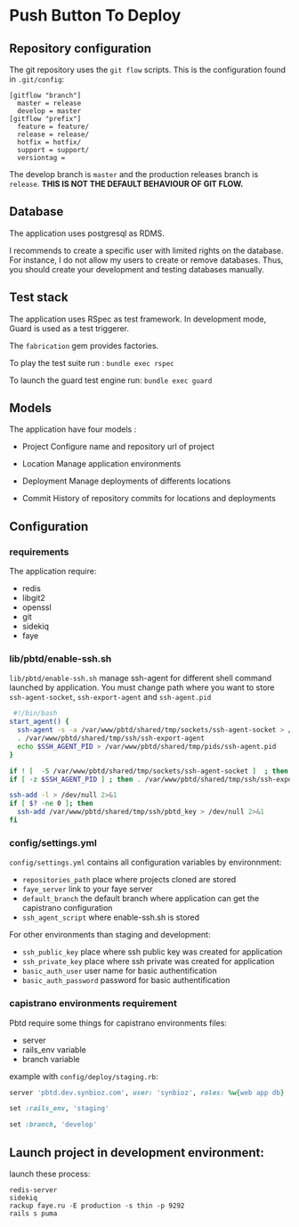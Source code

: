 # Push Button To Deploy

## Repository configuration

The git repository uses the `git flow` scripts. This is the configuration found in `.git/config`:

```
[gitflow "branch"]
  master = release
  develop = master
[gitflow "prefix"]
  feature = feature/
  release = release/
  hotfix = hotfix/
  support = support/
  versiontag =
```

The develop branch is `master` and the production releases branch is `release`. **THIS IS NOT THE DEFAULT BEHAVIOUR OF GIT FLOW.**

## Database

The application uses postgresql as RDMS.

I recommends to create a specific user with limited rights on the database. For instance, I do not allow my users to create or remove databases.
Thus, you should create your development and testing databases manually.

## Test stack

The application uses RSpec as test framework. In development mode, Guard is used as a test triggerer.

The `fabrication` gem provides factories.

To play the test suite run : `bundle exec rspec`

To launch the guard test engine run: `bundle exec guard`


## Models

The application have four models :
* Project
  Configure name and repository url of project
* Location
  Manage application environments

* Deployment
  Manage deployments of differents locations
* Commit
  History of repository commits for locations and deployments

## Configuration

### requirements

The application require:

* redis
* libgit2
* openssl
* git
* sidekiq
* faye

### lib/pbtd/enable-ssh.sh

`lib/pbtd/enable-ssh.sh` manage ssh-agent for different shell command launched by application.
You must change path where you want to store `ssh-agent-socket`, `ssh-export-agent` and `ssh-agent.pid`

```sh
 #!/bin/bash
start_agent() {
  ssh-agent -s -a /var/www/pbtd/shared/tmp/sockets/ssh-agent-socket > /var/www/pbtd/shared/tmp/ssh/ssh-export-agent
  . /var/www/pbtd/shared/tmp/ssh/ssh-export-agent
  echo $SSH_AGENT_PID > /var/www/pbtd/shared/tmp/pids/ssh-agent.pid
}

if ! [  -S /var/www/pbtd/shared/tmp/sockets/ssh-agent-socket ]  ; then start_agent; fi
if [ -z $SSH_AGENT_PID ] ; then . /var/www/pbtd/shared/tmp/ssh/ssh-export-agent; fi

ssh-add -l > /dev/null 2>&1
if [ $? -ne 0 ]; then
  ssh-add /var/www/pbtd/shared/tmp/ssh/pbtd_key > /dev/null 2>&1
fi
```

### config/settings.yml

`config/settings.yml` contains all configuration variables by environnment:

* `repositories_path` place where projects cloned are stored
* `faye_server` link to your faye server
* `default_branch` the default branch where application can get the capistrano configuration
* `ssh_agent_script` where enable-ssh.sh is stored

For other environments than staging and development:

* `ssh_public_key` place where ssh public key was created for application
* `ssh_private_key` place where ssh private was created for application
* `basic_auth_user` user name for basic authentification
* `basic_auth_password` password for basic authentification

### capistrano environments requirement

Pbtd require some things for capistrano environments files:

* server
* rails_env variable
* branch variable

example with `config/deploy/staging.rb`:

```ruby
server 'pbtd.dev.synbioz.com', user: 'synbioz', roles: %w{web app db}

set :rails_env, 'staging'

set :branch, 'develop'
```

## Launch project in development environment:

launch these process:

```
redis-server
sidekiq
rackup faye.ru -E production -s thin -p 9292
rails s puma
```

